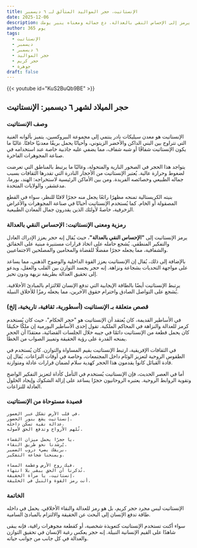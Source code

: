 ```yaml
---
title: الإنستاتيت، حجر المواليد المتألق لـ ٦ ديسمبر
date: 2025-12-06
description: اشعر بأهمية الإنستاتيت، حجر المواليد لـ ٦ ديسمبر الذي يرمز إلى الإحساس النقي بالعدالة. دع جماله ومعناه ينير يومك.
author: 365 يوم
tags:
  - الإنستاتيت
  - ديسمبر
  - ٦ ديسمبر
  - حجر المواليد
  - حجر كريم
  - جوهرة
draft: false
---
```


{{< youtube id="KuS2BuQb9BE" >}}

## حجر الميلاد لشهر ٦ ديسمبر: الإنستاتيت

### وصف الإنستاتيت

الإنستاتيت هو معدن سيليكات نادر ينتمي إلى مجموعة البيروكسين، يتميز بألوانه الغنية التي تتراوح بين البني الداكن والأخضر الزيتوني، وأحيانًا يحمل بريقًا معدنيًا خافتًا. غالبًا ما يكون الإنستاتيت شفافًا أو شبه شفاف، مما يضفي عليه جاذبية خاصة عند استخدامه في صناعة المجوهرات الفاخرة.

يتواجد هذا الحجر في الصخور النارية والمتحولة، وغالبًا ما يرتبط بالمناطق التي تعرضت لضغوط وحرارة عالية. يُعتبر الإنستاتيت من الأحجار النادرة التي تقدرها الثقافات بسبب جماله الطبيعي وخصائصه الفريدة. ومن بين الأماكن الرئيسية لاستخراجه: الهند، بورما، مدغشقر، والولايات المتحدة.

بنيته الكريستالية تمنحه مظهرًا رائعًا يجعل منه حجرًا لافتًا للنظر، سواء في القطع المصقولة أو الخام. كما يُستخدم الإنستاتيت أحيانًا في صناعة المجوهرات والأغراض الزخرفية، خاصةً لأولئك الذين يقدرون جمال المعادن الطبيعية.

### رمزية ومعنى الإنستاتيت: الإحساس النقي بالعدالة

يرمز الإنستاتيت إلى **"الإحساس النقي بالعدالة"**، حيث يُقال إنه حجر يعزز الإدراك العادل والتفكير المنطقي. يُشجع حامله على اتخاذ قرارات مستنيرة مبنية على الحقائق والشفافية، مما يجعله حجرًا مفضلًا للقضاة والمحامين والمصلحين الاجتماعيين.

بالإضافة إلى ذلك، يُقال إن الإنستاتيت يعزز القوة الداخلية والوضوح الذهني، مما يساعد على مواجهة التحديات بشجاعة ونزاهة. إنه حجر يجسد التوازن بين القلب والعقل، ويدعو إلى تحقيق العدالة بطريقة نزيهة ودون تحيز.

يرتبط الإنستاتيت أيضًا بالطاقة الإيجابية التي تدفع الإنسان للالتزام بالمبادئ الأخلاقية. يُشجع على التواصل الصادق واحترام حقوق الآخرين، مما يجعله رمزًا للأخلاق النبيلة.

### قصص متعلقة بـ الإنستاتيت (أسطورية، ثقافية، تاريخية، إلخ)

في الأساطير القديمة، كان يُعتقد أن الإنستاتيت هو "حجر الحكام"، حيث كان يُستخدم كرمز للعدالة والنزاهة في المحاكم الملكية. تقول إحدى الأساطير البورمية إن ملكًا حكيمًا كان يحمل قطعة من الإنستاتيت دائمًا في جيبه خلال الجلسات القضائية، معتقدًا أن الحجر يمنحه القدرة على رؤية الحقيقة وتمييز الصواب من الخطأ.

في الثقافات الإفريقية، ارتبط الإنستاتيت بقيم المساواة والتوازن. كان يُستخدم في الطقوس الروحية لتعزيز الوئام داخل المجتمعات، وخاصة في أوقات النزاعات. يُقال إن قادة القبائل كانوا يقدمون هذا الحجر كهدية سلام لضمان قرارات عادلة ومتوازنة.

أما في العصر الحديث، فإن الإنستاتيت يُستخدم في التأمل كأداة لتعزيز التفكير الواضح وتقوية الروابط الروحية. يعتبره الروحانيون حجرًا يساعد على إزالة الشكوك وإيجاد الحلول العادلة للنزاعات.

### قصيدة مستوحاة من الإنستاتيت

```
في قلب الأرض تشكل عبر العصور،  
إنستاتيت يشع بنور الحضور.  
عدالة نقية تسكن داخله،  
تُلهم الأرواح وتدفع الحق لأصوله.  

يا حجرًا يحمل ميزان القضاء،  
يُرشدنا نحو طريق النقاء.  
بريقك يضيء دروب الضمير،  
ويمنحنا شجاعة التفكير.  

فيك روح الأرض وعظمة السماء،  
تُذكرنا أن الحق يبقى بلا انتهاء.  
إنستاتيت، يا مرآة الحقيقة،  
أنت رمز القوة والنبل في الخليقة.  
```

### الخاتمة

الإنستاتيت ليس مجرد حجر كريم، بل هو رمز للعدالة والنقاء الأخلاقي. يحمل في داخله طاقة تدفع الإنسان إلى البحث عن الحقيقة والالتزام بالمبادئ السامية.

سواء أكنت تستخدم الإنستاتيت كتعويذة شخصية، أو كقطعة مجوهرات راقية، فإنه يبقى شاهدًا على القيم الإنسانية النبيلة. إنه حجر يعكس رغبة الإنسان في تحقيق التوازن والعدالة في كل جانب من جوانب حياته.